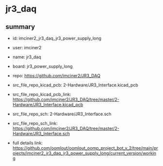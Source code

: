 # jr3_daq
 
## summary 
* id: imciner2_jr3_daq_jr3_power_supply_long
* user: imciner2
* name: jr3_daq
* board: jr3_power_supply_long
* repo: https://github.com/imciner2/JR3_DAQ
* src_file_repo_kicad_pcb: 2-Hardware/JR3_Interface.kicad_pcb
* src_file_repo_kicad_pcb_link: https://github.com/imciner2/JR3_DAQ/tree/master/2-Hardware/JR3_Interface.kicad_pcb


* src_file_repo_sch: 2-Hardware/JR3_Interface.sch
* src_file_repo_sch_link: https://github.com/imciner2/JR3_DAQ/tree/master/2-Hardware/JR3_Interface.sch
* full details link: https://github.com/oomlout/oomlout_oomp_project_bot_v_2/tree/main/projects/imciner2_jr3_daq_jr3_power_supply_long/current_version/working  








